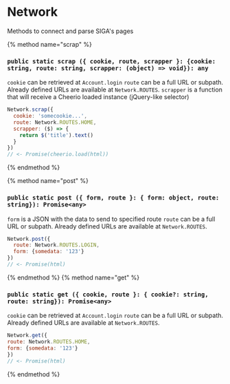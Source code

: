 # Network

Methods to connect and parse SIGA's pages

{% method name="scrap" %}
### `public static scrap ({ cookie, route, scrapper }: {cookie: string, route: string, scrapper: (object) => void}): any `

`cookie` can be retrieved at `Account.login`
`route` can be a full URL or subpath. Already defined 
URLs are available at `Network.ROUTES`.
`scrapper` is a function that will receive a Cheerio loaded instance (jQuery-like selector)

```js
Network.scrap({
  cookie: 'somecookie...',
  route: Network.ROUTES.HOME,
  scrapper: ($) => {
    return $('title').text()
  }
})
// <- Promise(cheerio.load(html))
```
{% endmethod %}

{% method name="post" %}
### `public static post ({ form, route }: { form: object, route: string}): Promise<any>`

`form` is a JSON with the data to send to specified route
`route` can be a full URL or subpath. Already defined 
URLs are available at `Network.ROUTES`.

```js
Network.post({
  route: Network.ROUTES.LOGIN,
  form: {somedata: '123'}
})
// <- Promise(html)
```
{% endmethod %}
{% method name="get" %}
### `public static get ({ cookie, route }: { cookie?: string, route: string}): Promise<any> `

`cookie` can be retrieved at `Account.login`
`route` can be a full URL or subpath. Already defined 
URLs are available at `Network.ROUTES`.


```js
Network.get({
route: Network.ROUTES.HOME,
form: {somedata: '123'}
})
// <- Promise(html)
```
{% endmethod %}



